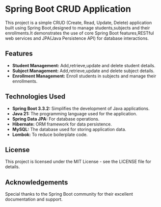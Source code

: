 # Spring Boot CRUD Application
This project is a simple CRUD (Create, Read, Update, Delete) application built using Spring Boot,designed to manage students,subjects and their enrollments.It demonstrates the use of core Spring Boot features,RESTful web services and JPA(Java Persistence API) for database interactions.

## Features
- **Student Management:** Add,retrieve,update and delete student details.
- **Subject Management:** Add,retrieve,update and delete subject details.
- **Enrollment Management:** Enroll students in subjects and manage their enrollments.

## Technologies Used
- **Spring Boot 3.3.2:** Simplifies the development of Java applications.
- **Java 21:** The programming language used for the application.
- **Spring Data JPA:** For database operations.
- **Hibernate:** ORM framework for data persistence.
- **MySQL:** The database used for storing application data.
- **Lombok:** To reduce boilerplate code.

## License
This project is licensed under the MIT License - see the LICENSE file for details.

## Acknowledgements
Special thanks to the Spring Boot community for their excellent documentation and support.
